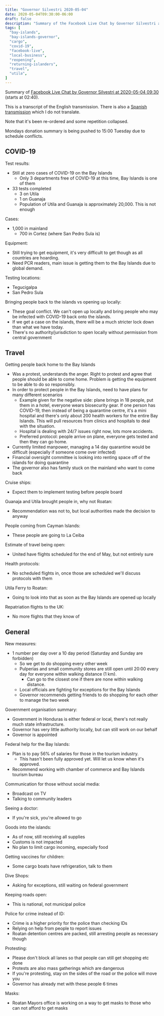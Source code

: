 ```yaml
---
title: "Governor Silvestri 2020-05-04"
date: 2020-05-04T09:30:00-06:00
draft: false
description: "Summary of the Facebook Live Chat by Governor Silvestri at 2020-05-04 09:30"
tags: [
  "bay-islands",
  "bay-islands-governor",
  "cargo",
  "covid-19",
  "facebook-live",
  "local-business",
  "reopening",
  "returning-islanders",
  "travel",
  "utila",
]
---
```


Summary of [Facebook Live Chat by Governor Silvestri at 2020-05-04
09:30](https://www.facebook.com/gobernacionislas/videos/241052733620397)
(starts at 02:40).

This is a transcript of the English transmission. There is also a [Spanish
transmission](https://www.facebook.com/gobernacionislas/videos/4441021749256828)
which I do not translate.

Note that it's been re-ordered and some repetition collapsed.

Mondays donation summary is being pushed to 15:00 Tuesday due to schedule
conflicts.

COVID-19
--------

Test results:
* Still at zero cases of COVID-19 on the Bay Islands
  * Only 3 departments free of COVID-19 at this time, Bay Islands is one of them
* 33 tests completed
  * 3 on Utila
  * 1 on Guanaja
  * Population of Utila and Guanaja is approximately 20,000. This is not enough

Cases:
* 1,000 in mainland
  * 700 in Cortez (where San Pedro Sula is)

Equipment:
* Still trying to get equipment, it's very difficult to get though as all
  countries are hoarding.
* Need PCR readers, main issue is getting them to the Bay Islands due to global
  demand.

Testing locations:
* Tegucigalpa
* San Pedro Sula

Bringing people back to the islands vs opening up locally:
* These goal conflict. We can't open up locally and bring people who may be
  infected with COVID-19 back onto the islands.
* If we get a case on the islands, there will be a much stricter lock down than
  what we have today.
* There's no authority/jurisdiction to open locally without permission from
  central government

Travel
--------

Getting people back home to the Bay Islands
* Was a protest, understands the anger. Right to protest and agree that people
  should be able to come home. Problem is getting the equipment to be able to
  do so responsibly.
* In order to protect people in the Bay Islands, need to have plans for many
  different scenarios
  * Example given for the negative side: plane brings in 18 people, put them in
    a hotel, everyone wears biosecurity gear. If one person has COVID-19, then
    instead of being a quarantine centre, it's a mini hospital and there's only
    about 200 health workers for the entire Bay Islands. This will pull
    resources from clinics and hospitals to deal with the situation. 
  * Hospital is dealing with 24/7 issues right now, lots more accidents.
  * Preferred protocol: people arrive on plane, everyone gets tested and then
    they can go home.
* Currently limited manpower, managing a 14 day quarantine would be difficult
  (especially if someone come over infected)
* Financial oversight committee is looking into renting space off of the
  islands for doing quarantine
* The governor also has family stuck on the mainland who want to come back

Cruise ships:
* Expect them to implement testing before people board

Guanaja and Utila brought people in, why not Roatan:
* Recommendation was not to, but local authorities made the decision to anyway

People coming from Cayman Islands:
* These people are going to La Ceiba

Estimate of travel being open:
* United have flights scheduled for the end of May, but not entirely sure

Health protocols:
* No scheduled flights in, once those are scheduled we'll discuss protocols
  with them

Utila Ferry to Roatan:
* Going to look into that as soon as the Bay Islands are opened up locally

Repatriation flights to the UK:
* No more flights that they know of

General
-------

New measures:
* 1 number per day over a 10 day period (Saturday and Sunday are forbidden)
  * So we get to do shopping every other week
  * Pulperias and small community stores are still open until 20:00 every day
    for everyone within walking distance (1 km).
    * Can go to the closest one if there are none within walking distance.
  * Local officials are fighting for exceptions for the Bay Islands
  * Governor recommends getting friends to do shopping for each other to manage
    the two week 

Government organisation summary:
* Government in Honduras is either federal or local, there's not really much
  state infrastructure.
* Governor has very little authority locally, but can still work on our behalf
* Governor is appointed

Federal help for the Bay Islands:
* Plan is to pay 56% of salaries for those in the tourism industry.
  * This hasn't been fully approved yet. Will let us know when it's approved.
* Recommend working with chamber of commerce and Bay Islands tourism bureau

Communication for those without social media:
* Broadcast on TV
* Talking to community leaders

Seeing a doctor:
* If you're sick, you're allowed to go

Goods into the islands:
* As of now, still receiving all supplies
* Customs is not impacted
* No plan to limit cargo incoming, especially food

Getting vaccines for children:
* Some cargo boats have refrigeration, talk to them

Dive Shops:
* Asking for exceptions, still waiting on federal government

Keeping roads open:
* This is national, not municipal police

Police for crime instead of ID:
* Crime is a higher priority for the police than checking IDs
* Relying on help from people to report issues
* Roatan detention centres are packed, still arresting people as necessary
  though

Protesting:
* Please don't block all lanes so that people can still get shopping etc done
* Protests are also mass gatherings which are dangerous
* If you're protesting, stay on the sides of the road or the police will move
  you
* Governor has already met with these people 6 times

Masks:
* Roatan Mayors office is working on a way to get masks to those who can not
  afford to get masks
